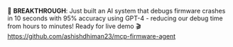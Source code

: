 🚀 **BREAKTHROUGH**: Just built an AI system that debugs firmware crashes in 10 seconds with 95% accuracy using GPT-4 - reducing our debug time from hours to minutes! Ready for live demo 🎬 https://github.com/ashishdhiman23/mcp-firmware-agent 